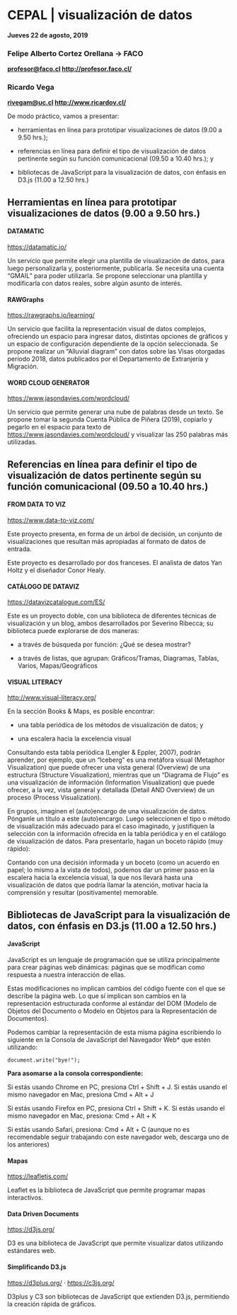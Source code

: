 # CEPAL | visualización de datos

#### Jueves 22 de agosto, 2019

### Felipe Alberto Cortez Orellana → FACO
**profesor@faco.cl
http://profesor.faco.cl/**

### Ricardo Vega
**rivegam@uc.cl
http://www.ricardov.cl/**

De modo práctico, vamos a presentar:

- herramientas en línea para prototipar visualizaciones de datos (9.00 a 9.50 hrs.);

- referencias en línea para definir el tipo de visualización de datos pertinente según su función comunicacional (09.50 a 10.40 hrs.); y

- bibliotecas de JavaScript para la visualización de datos, con énfasis en D3.js (11.00 a 12.50 hrs.)

## Herramientas en línea para prototipar visualizaciones de datos (9.00 a 9.50 hrs.)

#### DATAMATIC
https://datamatic.io/

Un servicio que permite elegir una plantilla de visualización de datos, para luego personalizarla y, posteriormente, publicarla. Se necesita una cuenta “GMAIL” para poder utilizarla. Se propone seleccionar una plantilla y modificarla con datos reales, sobre algún asunto de interés.

#### RAWGraphs
https://rawgraphs.io/learning/ 

Un servicio que facilita la representación visual de datos complejos, ofreciendo un espacio para ingresar datos, distintas opciones de gráficos y un espacio de configuración dependiente de la opción seleccionada. Se propone realizar un “Alluvial diagram” con datos sobre las Visas otorgadas período 2018, datos publicados por el Departamento de Extranjería y Migración.

#### WORD CLOUD GENERATOR 
https://www.jasondavies.com/wordcloud/ 

Un servicio que permite generar una nube de palabras desde un texto. Se propone tomar la segunda Cuenta Pública de Piñera (2019), copiarlo y pegarlo en el espacio para texto de https://www.jasondavies.com/wordcloud/  y visualizar las 250 palabras más utilizadas.

## Referencias en línea para definir el tipo de visualización de datos pertinente según su función comunicacional (09.50 a 10.40 hrs.)

#### FROM DATA TO VIZ
https://www.data-to-viz.com/

Este proyecto presenta, en forma de un árbol de decisión, un conjunto de visualizaciones que resultan más apropiadas al formato de datos de entrada.

Este proyecto es desarrollado por dos franceses. El analista de datos Yan Holtz y el diseñador Conor Healy.

#### CATÁLOGO DE DATAVIZ
https://datavizcatalogue.com/ES/

Este es un proyecto doble, con una biblioteca de diferentes técnicas de visualización y un blog, ambos desarrollados por Severino Ribecca; su biblioteca puede explorarse de dos maneras:

- a través de búsqueda por función: ¿Qué se desea mostrar?

- a través de listas, que agrupan: Gráficos/Tramas, Diagramas, Tablas, Varios, Mapas/Geográficos

#### VISUAL LITERACY

http://www.visual-literacy.org/

En la sección Books & Maps, es posible encontrar:

- una tabla periódica de los métodos de visualización de datos; y

- una escalera hacia la excelencia visual 

Consultando esta tabla periódica (Lengler & Eppler, 2007), podrán aprender, por ejemplo, que un “Iceberg” es una metáfora visual (Metaphor Visualization) que puede ofrecer una vista general (Overview) de una estructura (Structure Visualization), mientras que un “Diagrama de Flujo” es una visualización de información (Information Visualization) que puede ofrecer, a la vez, vista general y detallada (Detail AND Overview) de un proceso (Process Visualization). 

En grupos, imaginen el (auto)encargo de una visualización de datos. Pónganle un título a este (auto)encargo. Luego seleccionen el tipo o método de visualización más adecuado para el caso imaginado, y justifiquen la selección con la información ofrecida en la tabla periódica y en el catálogo de visualización de datos. Para presentarlo, hagan un boceto rápido (muy rápido):

Contando con una decisión informada y un boceto (como un acuerdo en papel; lo mismo a la vista de todos), podemos dar un primer paso en la escalera hacia la excelencia visual, la que nos llevará hasta una visualización de datos que podría llamar la atención, motivar hacia la comprensión y resultar (positivamente) memorable.

## Bibliotecas de JavaScript para la visualización de datos, con énfasis en D3.js (11.00 a 12.50 hrs.)

#### JavaScript

JavaScript es un lenguaje de programación que se utiliza principalmente para crear páginas web dinámicas: páginas que se modifican como respuesta a nuestra interacción de ellas.

Estas modificaciones no implican cambios del código fuente con el que se describe la página web. Lo que sí implican son cambios en la representación estructurada conforme al estándar del DOM (Modelo de Objetos del Documento o Modelo en Objetos para la Representación de Documentos).

Podemos cambiar la representación de esta misma página escribiendo lo siguiente en la Consola de JavaScript del Navegador Web* que estén utilizando:

`document.write("bye!");`

**Para asomarse a la consola correspondiente:**

Si estás usando Chrome en PC, presiona Ctrl + Shift + J. Si estás usando el mismo navegador en Mac, presiona Cmd + Alt + J

Si estás usando Firefox en PC, presiona Ctrl + Shift + K. Si estás usando el mismo navegador en Mac, presiona: Cmd + Alt + K

Si estás usando Safari, presiona: Cmd + Alt + C (aunque no es recomendable seguir trabajando con este navegador web, descarga uno de los anteriores)

#### Mapas
https://leafletjs.com/

Leaflet es la biblioteca de JavaScript que permite programar mapas interactivos.

#### Data Driven Documents
https://d3js.org/

D3 es una biblioteca de JavaScript que permite visualizar datos utilizando estándares web.

#### Simplificando D3.js
https://d3plus.org/ · https://c3js.org/

D3plus y C3 son bibliotecas de JavaScript que extienden D3.js, permitiendo la creación rápida de gráficos.
